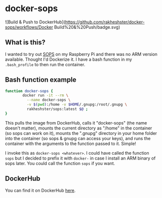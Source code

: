 # docker-sops
![Build & Push to DockerHub](https://github.com/rakheshster/docker-sops/workflows/Docker Build%20&%20Push/badge.svg)
## What is this?
I wanted to try out [SOPS](https://github.com/mozilla/sops) on my Raspberry Pi and there was no ARM version available. Thought I'd Dockerize it. I have a bash function in my `.bash_profile` to then run the container. 

## Bash function example
```bash
function docker-sops { 
        docker run -it --rm \
          --name docker-sops \
          -v $(pwd):/home -v $HOME/.gnupg:/root/.gnupg \
          rakheshster/sops:latest $@ ;
}
```

This pulls the image from DockerHub, calls it "docker-sops" (the name doesn't matter), mounts the current directory as "/home" in the container (so sops can work on it), mounts the ".gnupg" directory in your home folder into the container (so sops & gnupg can access your keys), and runs the container with the arguments to the function passed to it. Simple!

I invoke this as `docker-sops <whatever>`. I could have called the function `sops` but I decided to prefix it with `docker-` in case I install an ARM binary of sops later. You could call the function `sops` if you want. 

## DockerHub

You can find it on DockerHub [here](https://hub.docker.com/repository/docker/rakheshster/sops). 